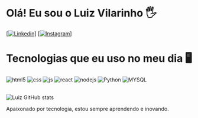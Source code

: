 # Olá! Eu sou o Luiz Vilarinho 🖐️



[[![Linkedin](https://img.shields.io/badge/LinkedIn-0077B5?style=for-the-badge&logo=linkedin&logoColor=white)](https://www.linkedin.com/in/luiz-vilarinho-b0b5272b6/)]
[[![Instagram](https://img.shields.io/badge/Instagram-E4405F?style=for-the-badge&logo=instagram&logoColor=white)](https://www.instagram.com/luizvilarinhoo/?next=%2F)]


# Tecnologias que eu uso no meu dia 🖥️

<div style="display: inline_block">
   <img align="center" alt="html5" src="https://img.shields.io/badge/HTML5-E34F26?style=for-the-badge&logo=html5&logoColor=white" />
   <img align="center" alt="css" src="https://img.shields.io/badge/CSS3-1572B6?style=for-the-badge&logo=css3&logoColor=white" />
   <img align="center" alt="js" src="https://img.shields.io/badge/JavaScript-F7DF1E?style=for-the-badge&logo=javascript&logoColor=black" />
      <img align="center" alt="react" src="https://img.shields.io/badge/React-20232A?style=for-the-badge&logo=react&logoColor=61DAFB" />
   <img align="center" alt="nodejs" src="https://img.shields.io/badge/Node.js-43853D?style=for-the-badge&logo=node.js&logoColor=white" />
   <img align="center" alt="Python" src="https://img.shields.io/badge/Python-14354C?style=for-the-badge&logo=python&logoColor=white" />
   <img align="center" alt="MYSQL" src="https://img.shields.io/badge/MySQL-00000F?style=for-the-badge&logo=mysql&logoColor=white" />
 </div><br/>


![Luiz GitHub stats](https://github-readme-stats.vercel.app/api?username=LuizVilarinho0&show_icons=true&theme=radical)


Apaixonado por tecnologia, estou sempre aprendendo e inovando. 
